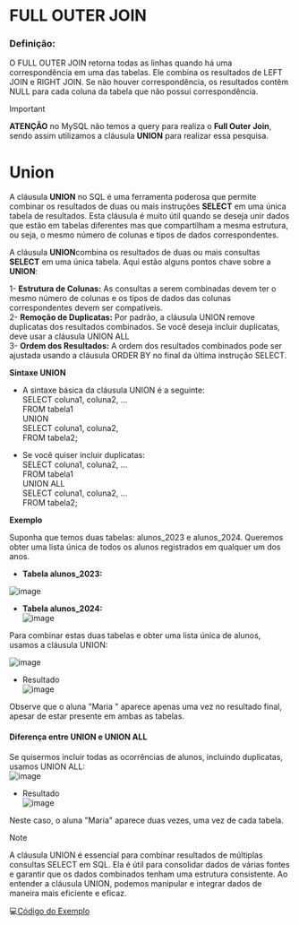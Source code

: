 # FULL OUTER JOIN

### Definição:
O FULL OUTER JOIN retorna todas as linhas quando há uma correspondência em uma das tabelas.
Ele combina os resultados de LEFT JOIN e RIGHT JOIN.
Se não houver correspondência, os resultados contêm NULL para cada coluna da tabela que não possui correspondência.

> [!IMPORTANT]
>**ATENÇÃO** no MySQL não temos a query  para realiza o **Full Outer Join**, sendo assim utilizamos a cláusula **UNION** para realizar essa pesquisa.

# Union
A cláusula **UNION** no SQL é uma ferramenta poderosa que permite combinar os resultados de duas ou mais instruções **SELECT** em uma única tabela de resultados.
Esta cláusula é muito útil quando se deseja unir dados que estão em tabelas diferentes mas que compartilham a mesma estrutura, ou seja, o mesmo número de colunas e tipos de dados correspondentes.

A cláusula **UNION**combina os resultados de duas ou mais consultas **SELECT** em uma única tabela. Aqui estão alguns pontos chave sobre a **UNION**:

1- **Estrutura de Colunas:** As consultas a serem combinadas devem ter o mesmo número de colunas e os tipos de dados das colunas correspondentes devem ser compatíveis.<br>
2- **Remoção de Duplicatas:** Por padrão, a cláusula UNION remove duplicatas dos resultados combinados. Se você deseja incluir duplicatas, deve usar a cláusula UNION ALL<br>
3- **Ordem dos Resultados:** A ordem dos resultados combinados pode ser ajustada usando a cláusula ORDER BY no final da última instrução SELECT.<br>

**Sintaxe UNION**<br>
- A sintaxe básica da cláusula UNION é a seguinte:<br>
SELECT coluna1, coluna2, ...<br>
FROM tabela1<br>
UNION<br>
SELECT coluna1, coluna2, <br>
FROM tabela2;<br>

- Se você quiser incluir duplicatas:<br>
SELECT coluna1, coluna2, ...<br>
FROM tabela1<br>
UNION ALL<br>
SELECT coluna1, coluna2, ...<br>
FROM tabela2;<br>

**Exemplo**

Suponha que temos duas tabelas: alunos_2023 e alunos_2024. Queremos obter uma lista única de todos os alunos registrados em qualquer um dos anos.

- **Tabela alunos_2023:** <br>

 ![image](https://github.com/Midssouza/ProgramadoresDoAmanha/assets/60756132/f4b09083-744b-401d-ab31-160fb77beca0)<br>

 - **Tabela alunos_2024:** <br>
 ![image](https://github.com/Midssouza/ProgramadoresDoAmanha/assets/60756132/17757313-0436-4675-882e-4eefe9f31811)<br>

Para combinar estas duas tabelas e obter uma lista única de alunos, usamos a cláusula UNION:<br>

![image](https://github.com/Midssouza/ProgramadoresDoAmanha/assets/60756132/820f334c-67bb-47c2-823f-d6e2f92df531)

- Resultado <br>
![image](https://github.com/Midssouza/ProgramadoresDoAmanha/assets/60756132/56d22841-13ee-49a7-adbb-87f8c67f23a7)<br>

Observe que o aluna "Maria " aparece apenas uma vez no resultado final, apesar de estar presente em ambas as tabelas.

#### Diferença entre UNION e UNION ALL
Se quisermos incluir todas as ocorrências de alunos, incluindo duplicatas, usamos UNION ALL:<br>
![image](https://github.com/Midssouza/ProgramadoresDoAmanha/assets/60756132/ab37b502-c400-4807-bc0c-61c743518132)

- Resultado <br>
![image](https://github.com/Midssouza/ProgramadoresDoAmanha/assets/60756132/aa0e2bfc-f9c3-43a5-b7a5-5e39b2eefc14)

Neste caso, o aluna "Maria" aparece duas vezes, uma vez de cada tabela.

>[!note]
>A cláusula UNION é essencial para combinar resultados de múltiplas consultas SELECT em SQL. Ela é útil para consolidar dados de várias fontes e garantir que os dados combinados tenham uma estrutura consistente. Ao entender a cláusula UNION, podemos manipular e integrar dados de maneira mais eficiente e eficaz.

💻[Código do Exemplo](https://github.com/Midssouza/ProgramadoresDoAmanha/blob/main/M3/A18/Exemplo_3.sql)

              



